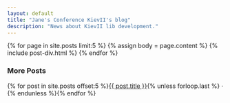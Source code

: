 ```yaml
---
layout: default
title: "Jane's Conference KievII's blog"
description: "News about KievII lib development."
---
```

{% for page in site.posts limit:5 %}
{% assign body = page.content %}
{% include post-div.html %}
{% endfor %}
<div class="related">
<h3>More Posts</h3>
<p>{% for post in site.posts offset:5 %}<a href="{{ post.url }}">{{ post.title }}</a>{% unless forloop.last %} &middot; {% endunless %}{% endfor %}</p>
</div>